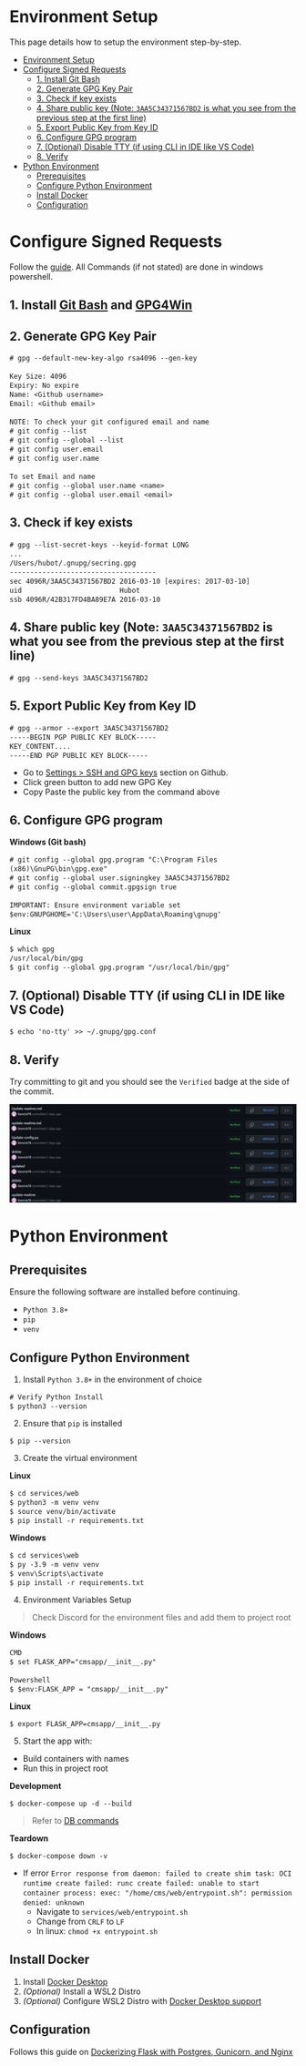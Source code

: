 # Environment Setup
This page details how to setup the environment step-by-step.

- [Environment Setup](#environment-setup)
- [Configure Signed Requests](#configure-signed-requests)
  - [1. Install Git Bash](#1-install-git-bash-and-gpg4win)
  - [2. Generate GPG Key Pair](#2-generate-gpg-key-pair)
  - [3. Check if key exists](#3-check-if-key-exists)
  - [4. Share public key (Note: `3AA5C34371567BD2` is what you see from the previous step at the first line)](#4-share-public-key-note-3aa5c34371567bd2-is-what-you-see-from-the-previous-step-at-the-first-line)
  - [5. Export Public Key from Key ID](#5-export-public-key-from-key-id)
  - [6. Configure GPG program](#6-configure-gpg-program)
  - [7. (Optional) Disable TTY (if using CLI in IDE like VS Code)](#7-optional-disable-tty-if-using-cli-in-ide-like-vs-code)
  - [8. Verify](#8-verify)
- [Python Environment](#python-environment)
  - [Prerequisites](#prerequisites)
  - [Configure Python Environment](#configure-python-environment)
  - [Install Docker](#install-docker)
  - [Configuration](#configuration)

# Configure Signed Requests
Follow the [guide](https://medium.com/@petehouston/quick-guide-to-sign-your-git-commits-c11ce58c22e9). 
All Commands (if not stated) are done in windows powershell.

## 1. Install [Git Bash](https://git-scm.com/download/win) and [GPG4Win](https://www.gpg4win.org/)
## 2. Generate GPG Key Pair

```console
# gpg --default-new-key-algo rsa4096 --gen-key

Key Size: 4096
Expiry: No expire
Name: <Github username>
Email: <Github email>

NOTE: To check your git configured email and name
# git config --list
# git config --global --list
# git config user.email
# git config user.name

To set Email and name
# git config --global user.name <name>
# git config --global user.email <email>
```

## 3. Check if key exists

```console
# gpg --list-secret-keys --keyid-format LONG
...
/Users/hubot/.gnupg/secring.gpg
------------------------------------
sec 4096R/3AA5C34371567BD2 2016-03-10 [expires: 2017-03-10]
uid                        Hubot 
ssb 4096R/42B317FD4BA89E7A 2016-03-10
```

## 4. Share public key (Note: `3AA5C34371567BD2` is what you see from the previous step at the first line)

```console
# gpg --send-keys 3AA5C34371567BD2
```

## 5. Export Public Key from Key ID

```console
# gpg --armor --export 3AA5C34371567BD2
-----BEGIN PGP PUBLIC KEY BLOCK-----
KEY_CONTENT....
-----END PGP PUBLIC KEY BLOCK-----
```

- Go to [Settings > SSH and GPG keys](https://github.com/settings/keys) section on Github.
- Click green button to add new GPG Key
- Copy Paste the public key from the command above

## 6. Configure GPG program

**Windows (Git bash)**
```console
# git config --global gpg.program "C:\Program Files (x86)\GnuPG\bin\gpg.exe"
# git config --global user.signingkey 3AA5C34371567BD2
# git config --global commit.gpgsign true

IMPORTANT: Ensure environment variable set
$env:GNUPGHOME='C:\Users\user\AppData\Roaming\gnupg'
```

**Linux**
```console
$ which gpg
/usr/local/bin/gpg
$ git config --global gpg.program "/usr/local/bin/gpg"
```

## 7. (Optional) Disable TTY (if using CLI in IDE like VS Code)

```console
$ echo 'no-tty' >> ~/.gnupg/gpg.conf
```

## 8. Verify
Try committing to git and you should see the `Verified` badge at the side of the commit.

![Verified Example](../images/verify_button.png)



# Python Environment

## Prerequisites
Ensure the following software are installed before continuing.
- `Python 3.8+`
- `pip`
- `venv`

## Configure Python Environment
1. Install `Python 3.8+` in the environment of choice

```console
# Verify Python Install
$ python3 --version
```

2. Ensure that `pip` is installed

```console
$ pip --version
```

3. Create the virtual environment

**Linux**
```console
$ cd services/web
$ python3 -m venv venv
$ source venv/bin/activate
$ pip install -r requirements.txt
```

**Windows**
```console
$ cd services\web
$ py -3.9 -m venv venv
$ venv\Scripts\activate
$ pip install -r requirements.txt
```

4. Environment Variables Setup

> Check Discord for the environment files and add them to project root

**Windows**
```console
CMD
$ set FLASK_APP="cmsapp/__init__.py"

Powershell
$ $env:FLASK_APP = "cmsapp/__init__.py"
```

**Linux**
```console
$ export FLASK_APP=cmsapp/__init__.py
```

5. Start the app with:
- Build containers with names
- Run this in project root

**Development**
```console
$ docker-compose up -d --build
```

> Refer to [DB commands](workflow.md#db-commands)

**Teardown**
```console
$ docker-compose down -v
```

- If error `Error response from daemon: failed to create shim task: OCI runtime create failed: runc create failed: unable to start container process: exec: "/home/cms/web/entrypoint.sh": permission denied: unknown`
  - Navigate to `services/web/entrypoint.sh`
  - Change from `CRLF` to `LF`
  - In linux: `chmod +x entrypoint.sh`

## Install Docker
1. Install [Docker Desktop](https://www.docker.com/)
2. *(Optional)* Install a WSL2 Distro
3. *(Optional)* Configure WSL2 Distro with [Docker Desktop support](https://docs.docker.com/desktop/windows/wsl/)

## Configuration
Follows this guide on [Dockerizing Flask with Postgres, Gunicorn, and Nginx](https://testdriven.io/blog/dockerizing-flask-with-postgres-gunicorn-and-nginx)